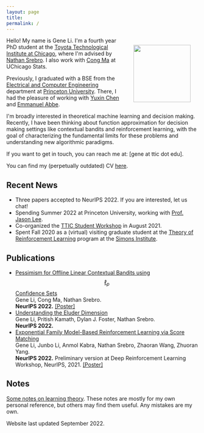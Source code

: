 ```yaml
---
layout: page
title: 
permalink: /
---
```


<img style="float:right;margin:20px;" src="{{site.url}}/images/picme.jpg" width="150">

Hello! My name is Gene Li. I'm a fourth year PhD student at the [Toyota Technological Institute at Chicago](https://ttic.edu/), where I'm advised by [Nathan Srebro](https://ttic.uchicago.edu/~nati/). I also work with [Cong Ma](https://congma1028.github.io) at UChicago Stats.

Previously, I graduated with a BSE from the [Electrical and Computer Engineering](https://ece.princeton.edu) department at [Princeton University](http://www.princeton.edu). There, I had the pleasure of working with [Yuxin Chen](http://www.princeton.edu/~yc5/) and [Emmanuel Abbe](https://web.math.princeton.edu/~eabbe/).

I'm broadly interested in theoretical machine learning and decision making. Recently, I have been thinking about function approximation for decision making settings like contextual bandits and reinforcement learning, with the goal of characterizing the fundamental limits for these problems and understanding new algorithmic paradigms. 

If you want to get in touch, you can reach me at: [gene at ttic dot edu].

You can find my (perpetually outdated) CV [here]({{site.url}}/pdfs/gene_li_cv.pdf).

## Recent News
* Three papers accepted to NeurIPS 2022. If you are interested, let us chat!
* Spending Summer 2022 at Princeton University, working with [Prof. Jason Lee](https://jasondlee88.github.io).
* Co-organized the [TTIC Student Workshop](https://ttic-student-workshop.github.io) in August 2021.
* Spent Fall 2020 as a (virtual) visiting graduate student at the [Theory of Reinforcement Learning](https://simons.berkeley.edu/programs/rl20) program at the [Simons Institute](https://simons.berkeley.edu).

## Publications
* [Pessimism for Offline Linear Contextual Bandits using $$\ell_p$$ Confidence Sets](https://arxiv.org/abs/2205.10671)\
Gene Li, Cong Ma, Nathan Srebro.\
**NeurIPS 2022.** [[Poster]]({{site.url}}/pdfs/poster_pess.pdf)
* [Understanding the Eluder Dimension](https://arxiv.org/abs/2104.06970)\
Gene Li, Pritish Kamath, Dylan J. Foster, Nathan Srebro.\
**NeurIPS 2022.**
* [Exponential Family Model-Based Reinforcement Learning via Score Matching](https://arxiv.org/abs/2112.14195)\
Gene Li, Junbo Li, Anmol Kabra, Nathan Srebro, Zhaoran Wang, Zhuoran Yang.\
**NeurIPS 2022.** Preliminary version at Deep Reinforcement Learning Workshop, NeurIPS, 2021. [[Poster]]({{site.url}}/pdfs/poster_smrl.pdf)

## Notes
[Some notes on learning theory]({{site.url}}/pdfs/learning_theory.pdf). These notes are mostly for my own personal reference, but others may find them useful. Any mistakes are my own.

Website last updated September 2022. 
